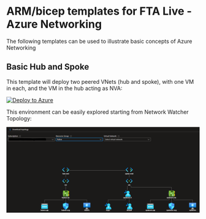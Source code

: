 # ARM/bicep templates for FTA Live - Azure Networking

The following templates can be used to illustrate basic concepts of Azure Networking

## Basic Hub and Spoke

This template will deploy two peered VNets (hub and spoke), with one VM in each, and the VM in the hub acting as NVA:

[![Deploy to Azure](https://aka.ms/deploytoazurebutton)](https://portal.azure.com/#create/Microsoft.Template/uri/https%3A%2F%2Fraw.githubusercontent.com%2FAzure%2FFTALive-Sessions%main%2Fcontent%2Fnetworking%2Fnetworking-overview%2Farm%2Fhubandspoke_simple.json)

This environment can be easily explored starting from Network Watcher Topology:

![Hub and Spoke basic topology](basic_hns_topology.png)
